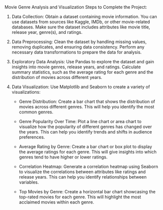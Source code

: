 Movie Genre Analysis and Visualization
Steps to Complete the Project:
1. Data Collection:
   Obtain a dataset containing movie information. You can use datasets from sources like Kaggle, IMDb, or other movie-related databases.
   Make sure the dataset includes attributes like movie title, release year, genre(s), and ratings.

2. Data Preprocessing:
   Clean the dataset by handling missing values, removing duplicates, and ensuring data consistency. Perform any necessary data transformations to prepare the data for analysis.

3. Exploratory Data Analysis:
   Use Pandas to explore the dataset and gain insights into movie genres, release years, and ratings. 
   Calculate summary statistics, such as the average rating for each genre and the distribution of movies across different years.

4. Data Visualization:
   Use Matplotlib and Seaborn to create a variety of visualizations:

   - Genre Distribution: Create a bar chart that shows the distribution of movies across different genres. This will help you identify the most common genres.

   - Genre Popularity Over Time: Plot a line chart or area chart to visualize how the popularity of different genres has changed over the years. 
     This can help you identify trends and shifts in audience preferences.

   - Average Rating by Genre: Create a bar chart or box plot to display the average ratings for each genre. This will give insights into which genres tend to have higher or lower ratings.

   - Correlation Heatmap: Generate a correlation heatmap using Seaborn to visualize the correlations between attributes like ratings and release years. 
     This can help you identify relationships between variables.

   - Top Movies by Genre: Create a horizontal bar chart showcasing the top-rated movies for each genre. This will highlight the most acclaimed movies within each genre.
